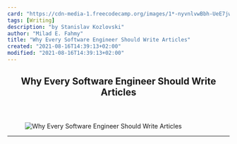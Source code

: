 ```yaml
---
card: "https://cdn-media-1.freecodecamp.org/images/1*-nyvnlvwBbh-UeE7jwFnnw.jpeg"
tags: [Writing]
description: "by Stanislav Kozlovski"
author: "Milad E. Fahmy"
title: "Why Every Software Engineer Should Write Articles"
created: "2021-08-16T14:39:13+02:00"
modified: "2021-08-16T14:39:13+02:00"
---
```

<div class="site-wrapper">
<main id="site-main" class="site-main outer">
<div class="inner">
<article class="post-full post tag-writing tag-software-engineering tag-technology tag-success tag-life-lessons ">
<header class="post-full-header">
<h1 class="post-full-title">Why Every Software Engineer Should Write Articles</h1>
</header>
<figure class="post-full-image">
<picture>
<source media="(max-width: 700px)" sizes="1px" srcset="data:image/gif;base64,R0lGODlhAQABAIAAAAAAAP///yH5BAEAAAAALAAAAAABAAEAAAIBRAA7 1w">
<source media="(min-width: 701px)" sizes="(max-width: 800px) 400px,
(max-width: 1170px) 700px,
1400px" srcset="https://cdn-media-1.freecodecamp.org/images/1*-nyvnlvwBbh-UeE7jwFnnw.jpeg 300w,
https://cdn-media-1.freecodecamp.org/images/1*-nyvnlvwBbh-UeE7jwFnnw.jpeg 600w,
https://cdn-media-1.freecodecamp.org/images/1*-nyvnlvwBbh-UeE7jwFnnw.jpeg 1000w,
https://cdn-media-1.freecodecamp.org/images/1*-nyvnlvwBbh-UeE7jwFnnw.jpeg 2000w">
<img onerror="this.style.display='none'" src="https://cdn-media-1.freecodecamp.org/images/1*-nyvnlvwBbh-UeE7jwFnnw.jpeg" alt="Why Every Software Engineer Should Write Articles">
</picture>
</figure>
<section class="post-full-content">
<div class="post-content medium-migrated-article">
</div>
<hr>
</section>
</article>
</div>
</main>
</div>
<!-- Google Tag Manager (noscript) -->
<!-- End Google Tag Manager (noscript) -->
